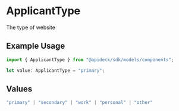 # ApplicantType

The type of website

## Example Usage

```typescript
import { ApplicantType } from "@apideck/sdk/models/components";

let value: ApplicantType = "primary";
```

## Values

```typescript
"primary" | "secondary" | "work" | "personal" | "other"
```